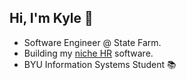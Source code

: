 ## Hi, I'm Kyle 👋

- Software Engineer @ State Farm.
- Building my [niche HR](https://www.farmhand.pro/) software.
- BYU Information Systems Student 📚

